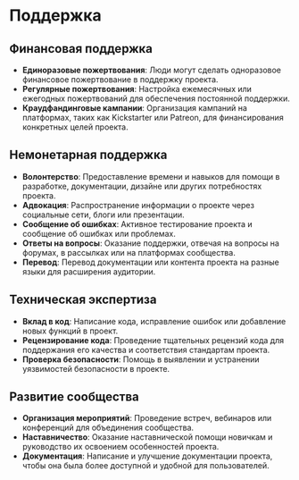 # Поддержка

## Финансовая поддержка

- **Единоразовые пожертвования**: Люди могут сделать одноразовое финансовое пожертвование в поддержку проекта.
- **Регулярные пожертвования**: Настройка ежемесячных или ежегодных пожертвований для обеспечения постоянной поддержки.
- **Краудфандинговые кампании**: Организация кампаний на платформах, таких как Kickstarter или Patreon, для финансирования конкретных целей проекта.

## Немонетарная поддержка

- **Волонтерство**: Предоставление времени и навыков для помощи в разработке, документации, дизайне или других потребностях проекта.
- **Адвокация**: Распространение информации о проекте через социальные сети, блоги или презентации.
- **Сообщение об ошибках**: Активное тестирование проекта и сообщение об ошибках или проблемах.
- **Ответы на вопросы**: Оказание поддержки, отвечая на вопросы на форумах, в рассылках или на платформах сообщества.
- **Перевод**: Перевод документации или контента проекта на разные языки для расширения аудитории.

## Техническая экспертиза

- **Вклад в код**: Написание кода, исправление ошибок или добавление новых функций в проект.
- **Рецензирование кода**: Проведение тщательных рецензий кода для поддержания его качества и соответствия стандартам проекта.
- **Проверка безопасности**: Помощь в выявлении и устранении уязвимостей безопасности в проекте.

## Развитие сообщества

- **Организация мероприятий**: Проведение встреч, вебинаров или конференций для объединения сообщества.
- **Наставничество**: Оказание наставнической помощи новичкам и руководство их освоением особенностей проекта.
- **Документация**: Написание и улучшение документации проекта, чтобы она была более доступной и удобной для пользователей.
